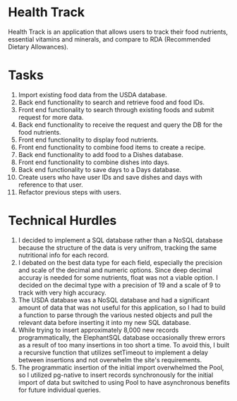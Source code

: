 # Health Track
Health Track is an application that allows users to track their food nutrients, essential vitamins and minerals, and compare to RDA (Recommended Dietary Allowances).

# Tasks
1. Import existing food data from the USDA database.
2. Back end functionality to search and retrieve food and food IDs.
3. Front end functionality to search through existing foods and submit request for more data.
4. Back end functionality to receive the request and query the DB for the food nutrients.
5. Front end functionality to display food nutrients.
6. Front end functionality to combine food items to create a recipe.
7. Back end functionality to add food to a Dishes database.
8. Front end functionality to combine dishes into days.
9. Back end functionality to save days to a Days database.
10. Create users who have user IDs and save dishes and days with reference to that user.
11. Refactor previous steps with users.

# Technical Hurdles
1. I decided to implement a SQL database rather than a NoSQL database because the structure of the data is very unifrom, tracking the same nutritional info for each record.
2. I debated on the best data type for each field, especially the precision and scale of the decimal and numeric options. Since deep decimal accuray is needed for some nutrients, float was not a viable option. I decided on the decimal type with a precision of 19 and a scale of 9 to track with very high accuracy.
3. The USDA database was a NoSQL database and had a significant amount of data that was not useful for this application, so I had to build a function to parse through the various nested objects and pull the relevant data before inserting it into my new SQL database. 
4. While trying to insert approximately 8,000 new records programmatically, the ElephantSQL database occasionally threw errors as a result of too many insertions in too short a time. To avoid this, I built a recursive function that utilizes setTimeout to implement a delay between insertions and not overwhelm the site's requirements.
5. The programmatic insertion of the initial import overwhelmed the Pool, so I utilized pg-native to insert records synchronously for the initial import of data but switched to using Pool to have asynchronous benefits for future individual queries.